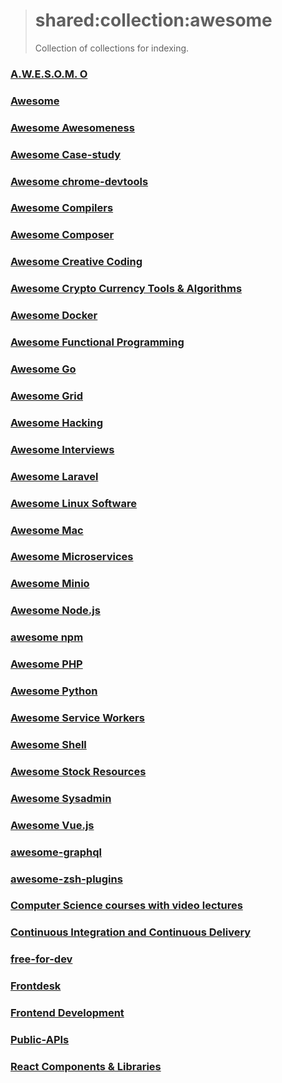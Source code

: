 > # shared:collection:awesome
>
> Collection of collections for indexing.

### [A.W.E.S.O.M. O](https://github.com/lk-geimfari/awesomo)

### [Awesome](https://github.com/sindresorhus/awesome)

### [Awesome Awesomeness](https://github.com/bayandin/awesome-awesomeness)

### [Awesome Case-study](https://github.com/luruke/awesome-casestudy)

### [Awesome chrome-devtools](https://github.com/ChromeDevTools/awesome-chrome-devtools)

### [Awesome Compilers](https://github.com/aalhour/awesome-compilers)

### [Awesome Composer](https://github.com/jakoch/awesome-composer)

### [Awesome Creative Coding](https://github.com/terkelg/awesome-creative-coding)

### [Awesome Crypto Currency Tools & Algorithms](https://github.com/kennethreitz/awesome-coins)

### [Awesome Docker](https://github.com/veggiemonk/awesome-docker)

### [Awesome Functional Programming](https://github.com/xgrommx/awesome-functional-programming)

### [Awesome Go](https://github.com/avelino/awesome-go)

### [Awesome Grid](https://github.com/FancyGrid/awesome-grid)

### [Awesome Hacking](https://github.com/Hack-with-Github/Awesome-Hacking)

### [Awesome Interviews](https://github.com/MaximAbramchuck/awesome-interview-questions)

### [Awesome Laravel](https://github.com/TimothyDJones/awesome-laravel)

### [Awesome Linux Software](https://github.com/LewisVo/Awesome-Linux-Software)

### [Awesome Mac](https://github.com/jaywcjlove/awesome-mac)

### [Awesome Microservices](https://github.com/mfornos/awesome-microservices)

### [Awesome Minio](https://github.com/minio/awesome-minio)

### [Awesome Node.js](https://github.com/sindresorhus/awesome-nodejs)

### [awesome npm](https://github.com/sindresorhus/awesome-npm)

### [Awesome PHP](https://github.com/ziadoz/awesome-php)

### [Awesome Python](https://github.com/vinta/awesome-python)

### [Awesome Service Workers](https://github.com/TalAter/awesome-service-workers)

### [Awesome Shell](https://github.com/alebcay/awesome-shell)

### [Awesome Stock Resources](https://github.com/neutraltone/awesome-stock-resources)

### [Awesome Sysadmin](https://github.com/kahun/awesome-sysadmin)

### [Awesome Vue.js](https://github.com/vuejs/awesome-vue)

### [awesome-graphql](https://github.com/chentsulin/awesome-graphql)

### [awesome-zsh-plugins](https://github.com/unixorn/awesome-zsh-plugins)

### [Computer Science courses with video lectures](https://github.com/Developer-Y/cs-video-courses)

### [Continuous Integration and Continuous Delivery](https://github.com/ciandcd/awesome-ciandcd)

### [free-for-dev](https://github.com/ripienaar/free-for-dev)

### [Frontdesk](https://github.com/miripiruni/frontdesk)

### [Frontend Development](https://github.com/dypsilon/frontend-dev-bookmarks)

### [Public-APIs](https://github.com/abhishekbanthia/Public-APIs)

### [React Components & Libraries](https://github.com/brillout/awesome-react-components)
